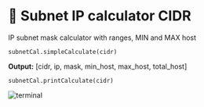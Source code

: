 # 🔌 Subnet IP calculator CIDR
IP subnet mask calculator with ranges, MIN and MAX host

```
subnetCal.simpleCalculate(cidr)
```
**Output:** [cidr, ip, mask, min_host, max_host, total_host]

```
subnetCal.printCalculate(cidr)
```
![terminal](https://i.ibb.co/61j8W8z/Screenshot-2.png)
